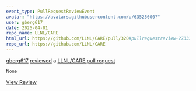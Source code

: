 ```yaml
---
event_type: PullRequestReviewEvent
avatar: "https://avatars.githubusercontent.com/u/63525600?"
user: gberg617
date: 2025-04-01
repo_name: LLNL/CARE
html_url: https://github.com/LLNL/CARE/pull/320#pullrequestreview-2733347209
repo_url: https://github.com/LLNL/CARE
---
```


<a href='https://github.com/gberg617' target='_blank'>gberg617</a> <a href='https://github.com/LLNL/CARE/pull/320#pullrequestreview-2733347209' target='_blank'>reviewed</a> a <a href='https://github.com/LLNL/CARE/pull/320' target='_blank'>LLNL/CARE pull request</a>

<small>None</small>

<a href='https://github.com/LLNL/CARE/pull/320#pullrequestreview-2733347209' target='_blank'>View Review</a>